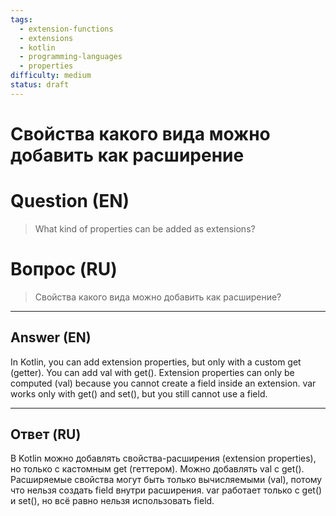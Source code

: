 ```yaml
---
tags:
  - extension-functions
  - extensions
  - kotlin
  - programming-languages
  - properties
difficulty: medium
status: draft
---
```


# Свойства какого вида можно добавить как расширение

# Question (EN)
> What kind of properties can be added as extensions?

# Вопрос (RU)
> Свойства какого вида можно добавить как расширение?

---

## Answer (EN)

In Kotlin, you can add extension properties, but only with a custom get (getter). You can add val with get(). Extension properties can only be computed (val) because you cannot create a field inside an extension. var works only with get() and set(), but you still cannot use a field.

---

## Ответ (RU)

В Kotlin можно добавлять свойства-расширения (extension properties), но только с кастомным get (геттером). Можно добавлять val с get(). Расширяемые свойства могут быть только вычисляемыми (val), потому что нельзя создать field внутри расширения. var работает только с get() и set(), но всё равно нельзя использовать field.

